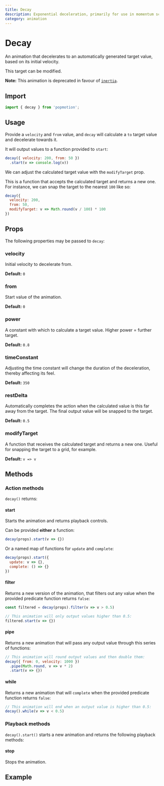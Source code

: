 ```yaml
---
title: Decay
description: Exponential deceleration, primarily for use in momentum scrolling.
category: animation
---
```


# Decay

An animation that decelerates to an automatically generated target value, based on its initial velocity.

This target can be modified.

**Note:** This animation is deprecated in favour of [`inertia`](./inertia.md).

<TOC />

## Import

```javascript
import { decay } from 'popmotion';
```

## Usage

Provide a `velocity` and `from` value, and `decay` will calculate a `to` target value and decelerate towards it.

It will output values to a function provided to `start`:

```javascript
decay({ velocity: 200, from: 50 })
  .start(v => console.log(v))
```

We can adjust the calculated target value with the `modifyTarget` prop.

This is a function that accepts the calculated target and returns a new one. For instance, we can snap the target to the nearest `100` like so:

```javascript
decay({
  velocity: 200,
  from: 50,
  modifyTarget: v => Math.round(v / 100) * 100
})
```

## Props

The following properties may be passed to `decay`:

### velocity

Initial velocity to decelerate from.

**Default:** `0`

### from

Start value of the animation.

**Default:** `0`

### power

A constant with which to calculate a target value. Higher power = further target.

**Default:** `0.8`

### timeConstant

Adjusting the time constant will change the duration of the deceleration, thereby affecting its feel.

**Default:** `350`

### restDelta

Automatically completes the action when the calculated value is this far away from the target. The final output value will be snapped to the target.

**Default:** `0.5`

### modifyTarget

A function that receives the calculated target and returns a new one. Useful for snapping the target to a grid, for example.

**Default:** `v => v`

## Methods

### Action methods

`decay()` returns:

#### start

Starts the animation and returns playback controls.

Can be provided **either** a function:

```javascript
decay(props).start(v => {})
```

Or a named map of functions for `update` and `complete`:

```javascript
decay(props).start({
  update: v => {},
  complete: () => {}
})
```

#### filter

Returns a new version of the animation, that filters out any value when the provided predicate function returns `false`:

```javascript
const filtered = decay(props).filter(v => v > 0.5)

// This animation will only output values higher than 0.5:
filtered.start(v => {})
```

#### pipe

Returns a new animation that will pass any output value through this series of functions:

```javascript
// This animation will round output values and then double them:
decay({ from: 0, velocity: 1000 })
  .pipe(Math.round, v => v * 2)
  .start(v => {})
```

#### while

Returns a new animation that will `complete` when the provided predicate function returns `false`:

```javascript
// This animation will end when an output value is higher than 0.5:
decay().while(v => v < 0.5)
```

### Playback methods

`decay().start()` starts a new animation and returns the following playback methods:

#### stop

Stops the animation.

## Example

<CodePen id="Kyewbv" />
